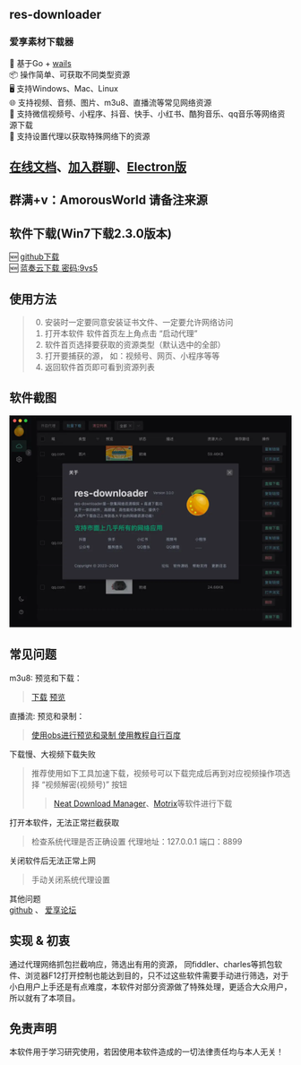 ## res-downloader  
### 爱享素材下载器  

🎯 基于Go + [wails](https://github.com/wailsapp/wails)  
📦 操作简单、可获取不同类型资源  
🖥️ 支持Windows、Mac、Linux  
🌐 支持视频、音频、图片、m3u8、直播流等常见网络资源  
💪 支持微信视频号、小程序、抖音、快手、小红书、酷狗音乐、qq音乐等网络资源下载  
👼 支持设置代理以获取特殊网络下的资源  

## [在线文档](https://res.putyy.com/)、[加入群聊](https://www.putyy.com/app/admin/upload/img/20250418/6801d9554dc7.webp)、[Electron版](https://github.com/putyy/res-downloader/tree/old)  
## 群满+v：AmorousWorld  请备注来源

## 软件下载(Win7下载2.3.0版本)  
🆕 [github下载](https://github.com/putyy/res-downloader/releases)  
🆕 [蓝奏云下载 密码:9vs5](https://wwjv.lanzoum.com/b04wgtfyb)  

## 使用方法  
> 0. 安装时一定要同意安装证书文件、一定要允许网络访问  
> 1. 打开本软件 软件首页左上角点击 “启动代理”  
> 2. 软件首页选择要获取的资源类型（默认选中的全部）  
> 3. 打开要捕获的源， 如：视频号、网页、小程序等等  
> 4. 返回软件首页即可看到资源列表  

## 软件截图
![](docs/images/show.webp)  

## 常见问题
m3u8: 预览和下载：
> [下载](https://m3u8-down.gowas.cn/) [预览](https://m3u8play.com/)

直播流: 预览和录制：
> [使用obs进行预览和录制 使用教程自行百度]( https://obsproject.com/)

下载慢、大视频下载失败
> 推荐使用如下工具加速下载，视频号可以下载完成后再到对应视频操作项选择 “视频解密(视频号)” 按钮
>> [Neat Download Manager](https://www.neatdownloadmanager.com/index.php/en/)、[Motrix](https://motrix.app/download)等软件进行下载

打开本软件，无法正常拦截获取
> 检查系统代理是否正确设置 代理地址：127.0.0.1 端口：8899

关闭软件后无法正常上网
> 手动关闭系统代理设置

其他问题  
[github](https://github.com/putyy/res-downloader/issues)  、 [爱享论坛](https://s.gowas.cn/d/4089)

## 实现 & 初衷
通过代理网络抓包拦截响应，筛选出有用的资源， 同fiddler、charles等抓包软件、浏览器F12打开控制也能达到目的，只不过这些软件需要手动进行筛选，对于小白用户上手还是有点难度，本软件对部分资源做了特殊处理，更适合大众用户，所以就有了本项目。

## 免责声明
本软件用于学习研究使用，若因使用本软件造成的一切法律责任均与本人无关！
